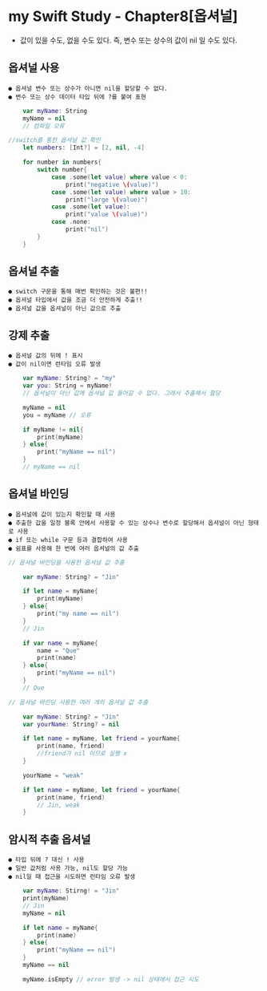 
# my Swift Study - Chapter8[옵셔널]
* 값이 있을 수도, 없을 수도 있다. 즉, 변수 또는 상수의 값이 nil 일 수도 있다.

## 옵셔널 사용
    ● 옵셔널 변수 또는 상수가 아니면 nil을 할당할 수 없다.
    ● 변수 또는 상수 데이터 타입 뒤에 ?를 붙여 표현
```Swift
    var myName: String
    myName = nil
    // 컴파일 오류
```

```Swift
//switch를 통한 옵셔널 값 확인
    let numbers: [Int?] = [2, nil, -4]

    for number in numbers{
        switch number{
            case .some(let value) where value < 0:
                print("negative \(value)")
            case .some(let value) where value > 10:
                print("large \(value)")
            case .some(let value):
                print("value \(value)")
            case .none:
                print("nil")
        }
    }
```

## 옵셔널 추출
    ● switch 구문을 통해 매번 확인하는 것은 불편!!
    ● 옵셔널 타입에서 값을 조금 더 안전하게 추출!!
    ● 옵셔널 값을 옵셔널이 아닌 값으로 추출

## 강제 추출
    ● 옵셔널 값의 뒤에 ! 표시
    ● 값이 nil이면 런타임 오류 발생

```Swift
    var myName: String? = "my"
    var you: String = myName!
    // 옵셔널이 아닌 값에 옵셔널 값 들어갈 수 없다. 그래서 추출해서 할당

    myName = nil
    you = myName // 오류

    if myName != nil{
        print(myName)
    } else{
        print("myName == nil")
    }
    // myName == nil
```

## 옵셔널 바인딩
    ● 옵셔널에 값이 있는지 확인할 때 사용
    ● 추출한 값을 일정 블록 안에서 사용할 수 있는 상수나 변수로 할당해서 옵셔널이 아닌 형태로 사용
    ● if 또는 while 구문 등과 결합하여 사용
    ● 쉼표를 사용해 한 번에 여러 옵셔널의 값 추출

```Swift
// 옵셔널 바인딩을 사용한 옵셔널 값 추출

    var myName: String? = "Jin"

    if let name = myName{
        print(myName)
    } else{
        print("my name == nil")
    }
    // Jin

    if var name = myName{
        name = "Que"
        print(name)
    } else{
        print("myName == nil")
    }
    // Que
```


```Swift
// 옵셔널 바인딩 사용한 여러 개의 옵셔널 값 추출

    var myName: String? = "Jin"
    var yourName: String? = nil

    if let name = myName, let friend = yourName{
        print(name, friend)
        //friend가 nil 이므로 실행 x
    }

    yourName = "weak"

    if let name = myName, let friend = yourName{
        print(name, friend)
        // Jin, weak
    }
```

## 암시적 추출 옵셔널
    ● 타입 뒤에 ? 대신 ! 사용
    ● 일반 값처럼 사용 가능, nil도 할당 가능
    ● nil일 때 접근을 시도하면 런타임 오류 발생

```Swift
    var myName: Stirng! = "Jin"
    print(myName)
    // Jin
    myName = nil

    if let name = myName{
        print(name)
    } else{
        print("myName == nil")
    }
    myName == nil

    myName.isEmpty // error 발생 -> nil 상태에서 접근 시도
```
